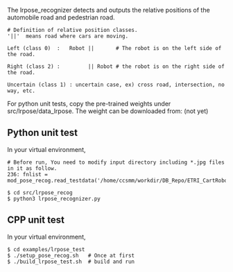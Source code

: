 The lrpose_recognizer detects and outputs the relative positions of the automobile road and pedestrian road.



```
# Definition of relative position classes.
'||'  means road where cars are moving.

Left (class 0)  :   Robot ||       # The robot is on the left side of the road.

Right (class 2) :         || Robot # the robot is on the right side of the road.

Uncertain (class 1) : uncertain case, ex) cross road, intersection, no way, etc. 
```

For python unit tests, copy the pre-trained weights under src/lrpose/data_lrpose.
The weight can be downloaded from: (not yet)

## Python unit test
 In your virtual environment,

```
# Before run, You need to modify input directory including *.jpg files in it as follow.
236: fnlist = mod_pose_recog.read_testdata('/home/ccsmm/workdir/DB_Repo/ETRI_CartRobot/extracted/200626')

$ cd src/lrpose_recog
$ python3 lrpose_recognizer.py
```

## CPP unit test
 In your virtual environment,

```
$ cd examples/lrpose_test
$ ./setup_pose_recog.sh   # Once at first
$ ./build_lrpose_test.sh  # build and run
```
